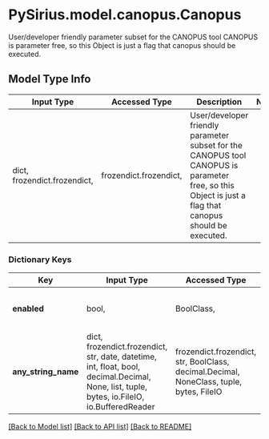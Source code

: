 # PySirius.model.canopus.Canopus

User/developer friendly parameter subset for the CANOPUS tool  CANOPUS is parameter free, so this Object is just a flag that canopus should be executed.

## Model Type Info
Input Type | Accessed Type | Description | Notes
------------ | ------------- | ------------- | -------------
dict, frozendict.frozendict,  | frozendict.frozendict,  | User/developer friendly parameter subset for the CANOPUS tool  CANOPUS is parameter free, so this Object is just a flag that canopus should be executed. | 

### Dictionary Keys
Key | Input Type | Accessed Type | Description | Notes
------------ | ------------- | ------------- | ------------- | -------------
**enabled** | bool,  | BoolClass,  | tags whether the tool is enabled | [optional] 
**any_string_name** | dict, frozendict.frozendict, str, date, datetime, int, float, bool, decimal.Decimal, None, list, tuple, bytes, io.FileIO, io.BufferedReader | frozendict.frozendict, str, BoolClass, decimal.Decimal, NoneClass, tuple, bytes, FileIO | any string name can be used but the value must be the correct type | [optional]

[[Back to Model list]](../../README.md#documentation-for-models) [[Back to API list]](../../README.md#documentation-for-api-endpoints) [[Back to README]](../../README.md)

